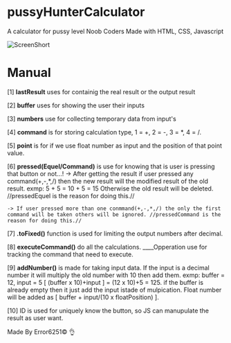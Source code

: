 # pussyHunterCalculator
A calculator for pussy level Noob Coders
Made with HTML, CSS, Javascript

![ScreenShort](https://github.com/Error6251/pussyHunterCalculator/blob/master/asset/Capture.PNG)

# Manual

[1] **lastResult** uses for containig the real result or the output result

[2] **buffer** uses for showing the user their inputs

[3] **numbers** use for collecting temporary data from input's

[4] **command** is for storing calculation type, 1 = +, 2 = -, 3 = *, 4 = /.

[5] **point** is for if we use float number as input and the position of that point value.

[6] **pressed(Equel/Command)** is use for knowing that is user is pressing that button or not...!
    -> After getting the result if user pressed any command(+,-,*,/) then the new result will the modified result of the old result. exmp: 5 + 5 = 10 + 5 = 15 Otherwise the old result will be deleted. //pressedEquel is the reason for doing this.//

    -> If user pressed more than one conmmand(+,-,*,/) the only the first command will be taken others will be ignored. //pressedCommand is the reason for doing this.//

[7] **.toFixed()** function is used for limiting the output numbers after decimal.

[8] **executeCommand()** do all the calculations. ____Opperation use for tracking the command that need to execute.

[9] **addNumber()** is made for taking input data. If the input is a decimal number it will multiply the old number with 10 then add them. exmp: buffer = 12, input = 5 [ (buffer x 10)+input ] = (12 x 10)+5 = 125. if the buffer is already empty then it just add the input istade of mulpication. Float number will be added as [ buffer + input/(10 x floatPosition) ].

[10] ID is used for uniquely know the button, so JS can manupulate the result as user want.

Made By Error6251© 👌
